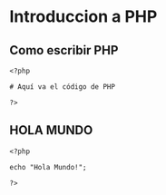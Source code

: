 # Introduccion a PHP

## Como escribir PHP

```
<?php

# Aquí va el código de PHP

?>
```

## HOLA MUNDO

```
<?php

echo "Hola Mundo!";

?>
```